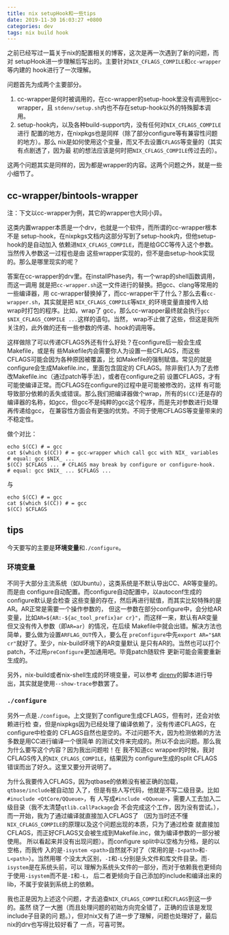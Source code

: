 ```yaml
---
title: nix setupHook和一些tips
date: 2019-11-30 16:03:27 +0800
categories: dev
tags: nix build hook
---
```


之前已经写过一篇关于nix的配置相关的博客，这次是再一次遇到了新的问题，而对
setupHook进一步理解后写出的。主要针对`NIX_CFLAGS_COMPILE`和`cc-wrapper`等内建的
hook进行了一次理解。

问题首先为成两个主要部分。
1. cc-wrapper是何时被调用的，在cc-wrapper的setup-hook里没有调用到cc-wrapper，且
   `stdenv/setup.sh`内也不存在setup-hook以外的特殊脚本调用。
2. setup-hook内，以及各种build-support内，没有任何对`NIX_CFLAGS_COMPILE`进行
    配置的地方，在nixpkgs也是同样（除了部分configure等有兼容性问题的地方）。那么
    nix是如何使用这个变量，而又不去设置`CFLAGS`等变量的（其实有点剧透了，因为最
    初的想法应该是何时把`NIX_CFLAGS_COMPILE`传过去的）。

这两个问题其实是同样的，因为都是wrapper的内容。这两个问题之外，就是一些小细节了。

<!-- more -->

## cc-wrapper/bintools-wrapper

注：下文以cc-wrapper为例，其它的wrapper也大同小异。

这类内置wrapper本质是一个drv，也就是一个软件，而所谓的cc-wrapper根本不是
setup-hook，在nixpkgs文档内这部分写到了setup-hook内，但他setup-hook的是自动加入
依赖进`NIX_CFLAGS_COMPILE`，而是给GCC等传入这个参数。当然传入参数这一过程也是由
这些wrapper实现的，但不是由setup-hook实现的。那么是哪里现实的呢？

答案在cc-wrapper的drv里。在installPhase内，有一个wrap的shell函数调用，而这一调用
就是把`cc-wrapper.sh`这一文件进行的替换。把gcc、clang等常用的一些编译器，用
cc-wrapper替换掉了，而cc-wrapper干了什么？那么去看`cc-wrapper.sh`，其实就是把
`NIX_CFLAGS_COMPILE`等`NIX_`的环境变量直接传入给wrap时打包的程序。比如，wrap了
gcc，那么cc-wrapper最终就会执行`gcc $NIX_CFLAGS_COMPILE ...`这样的语句。当然，
wrap不止做了这些，但这是我所关注的，此外做的还有一些参数的传递、hook的调用等。

这样做除了可以传递CFLAGS外还有什么好处？在configure后一般会生成Makefile，或是有
些Makefile内会需要你人为设置一些CFLAGS，而这些CFLAGS可能会因为各种原因被覆盖，比
如Makefile的强制赋值。常见的就是configure会生成Makefile.inc，里面包含固定的
CFLAGS。除非我们人为了去修改Makefile.inc（通过patch等手法），或者在configure之前
设置CFLAGS，才有可能使编译正常。而CFLAGS在configure的过程中是可能被修改的，这样
有可能导致部分依赖的丢失或错误。那么我们把编译器做个wrap，所有的`$(CC)`还是存的
编译器的名称，如gcc，但gcc不是纯粹的gcc这个程序，而是先对参数进行处理再传递给gcc，
在兼容性方面会有更强的优势。不同于使用CFLAGS等变量带来的不稳定性。

做个对比：
```shell
echo $(CC) # = gcc
cat $(which $(CC)) # = gcc-wrapper which call gcc with NIX_ variables
# equal: gcc $NIX_ ...
$(CC) $CFLAGS ... # CFLAGS may break by configure or configure-hook.
# equal: gcc $NIX_ ... $CFLAGS ...
```
与
```shell
echo $(CC) # = gcc
cat $(which $(CC)) # = gcc
$(CC) $CFLAGS
```

## tips

今天要写的主要是**环境变量**和`./configure`。

### 环境变量
不同于大部分主流系统（如Ubuntu），这类系统是不默认导出CC、AR等变量的。而是由
configure自动配置。而configure自动配置中，以autoconf生成的configure默认是会检查
这些变量的存在，然后再进行赋值，而其实比较特殊的是AR。AR正常是需要一个操作参数的，
但这一参数在部分configure中，会分给AR变量，比如`AR=${AR:-${ac_tool_prefix}ar
cr}"`，而这样一来，默认有AR变量但又没有传入参数（即`AR=ar`）的情况，在后续
Makefile中就会出错。解决方法也简单，要么做为设置`ARFLAG_OUT`传入，要么在
`preConfigure`中先`export AR="$AR cr"`就好了。至少，nix-build环境下的AR变量默认
是只有AR的。当然也可以打个patch，不过用`preConfigure`更加通用吧。毕竟patch随软件
更新可能会需要重新生成的。

另外，nix-build或者nix-shell生成的环境变量，可以参考
[direnv](https://github.com/direnv/direnv/blob/master/stdlib.sh#L734)的脚本进行导
出，其实就是使用`--show-trace`参数罢了。

### `./configure`

另外一点是`./configue`。上文提到了configure生成CFLAGS，但有时，还会对依赖进行检
查，但是nixpkgs因为已经处理了编译依赖了，没有传递CFLAGS，在configure中检查的
CFLAGS自然也是空的。不过问题不大，因为检测依赖的方法多数是用CC进行编译一个很简单
的测试文件来完成的。所以不会出问题。那么我为什么要写这个内容？因为我出问题啦！在
我不知道cc wrapper的时候，我对CFLAGS传入的`NIX_CFLAGS_COMPILE`，结果因为
configure生成的split CFLAGS错误而出了好久。这里又要分开说明了。

为什么我要传入CFLAGS，因为qtbase的依赖没有被正确的加载，`qtbase/include`被自动加
入了，但是有些人写代码，他就是不写二级目录。比如`#inuclude <QtCore/QQueue>`，有
人写成`#include <QQueue>`，需要人工去加入二级目录（我不太清楚`qtlib.callPackage`会
不会完成这个工作，因为没有尝试。），而一开始，我为了通过编译就直接加入CFLAGS了
（因为当时还不懂`NIX_CFLAGS_COMPILE`的原理以及这个问题出现的本质，只为了通过检查
就直接加CFLAGS，而正好CFLAGS又会被生成到Makefile.inc，做为编译参数的一部分被使用。
所以看起来并没有出现问题）。而configure split中以空格为分格，是的以空格，而我传
入的是`-isystem <path>`自然就不对了（常用的是`-I<path>`和`-L<path>`）。当然用哪
个没太大区别，`-I`和`-L`分别是头文件和库文件目录。而`-isystem`是在系统头前，可以
理解为系统头文件的一部分，而对于依赖我也更倾向于使用`-isystem`而不是`-I`和`-L`，
后二者更倾向于自己添加的include和编译出来的lib，不属于安装到系统上的依赖。

我也正是因为上述这个问题，才去追查`NIX_CFLAGS_COMPILE`和`CFLAGS`到这一步的。虽然
绕了一大圈（而且处理问题的初始方向完全错了，正确的应该是发现include子目录的问
题。），但对nix又有了进一步了理解，问题也处理好了，最后nix的drv也写得比较好看了
一点，可喜可贺。

